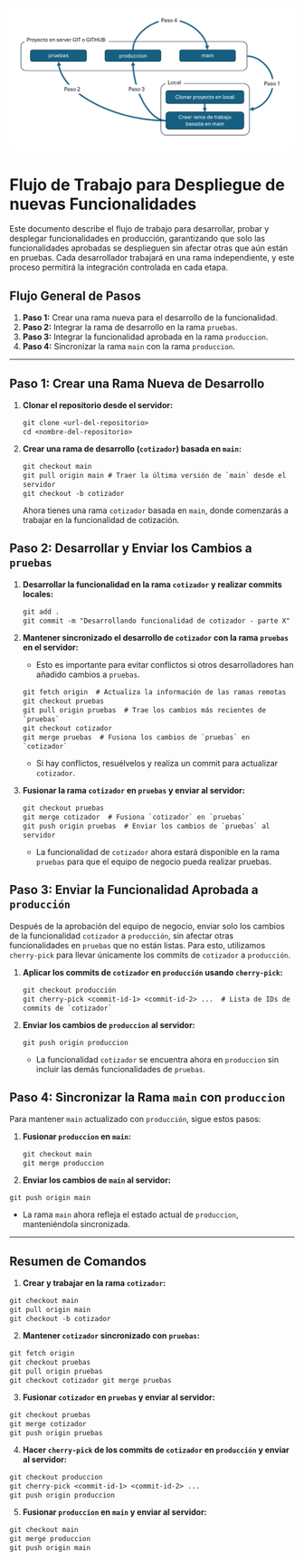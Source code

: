 ![mi-flujo](https://github.com/fsalazar89/mi-documentacion/blob/procesos-git/imagenes/mi-flujo-git.png)

# Flujo de Trabajo para Despliegue de nuevas Funcionalidades

Este documento describe el flujo de trabajo para desarrollar, probar y desplegar funcionalidades en producción, garantizando que solo las funcionalidades aprobadas se desplieguen sin afectar otras que aún están en pruebas. Cada desarrollador trabajará en una rama independiente, y este proceso permitirá la integración controlada en cada etapa.

## Flujo General de Pasos

1. **Paso 1:** Crear una rama nueva para el desarrollo de la funcionalidad.
2. **Paso 2:** Integrar la rama de desarrollo en la rama `pruebas`.
3. **Paso 3:** Integrar la funcionalidad aprobada en la rama `produccion`.
4. **Paso 4:** Sincronizar la rama `main` con la rama `produccion`.

---

## Paso 1: Crear una Rama Nueva de Desarrollo

1. **Clonar el repositorio desde el servidor:**
   ```
   git clone <url-del-repositorio>
   cd <nombre-del-repositorio>
   ```
2. **Crear una rama de desarrollo (`cotizador`) basada en `main`:**
   ```
   git checkout main 
   git pull origin main # Traer la última versión de `main` desde el servidor 
   git checkout -b cotizador
   ```
   Ahora tienes una rama `cotizador` basada en `main`, donde comenzarás a trabajar en la funcionalidad de cotización.

## Paso 2: Desarrollar y Enviar los Cambios a `pruebas`
1. **Desarrollar la funcionalidad en la rama `cotizador` y realizar commits locales:**
   ```
   git add .
   git commit -m "Desarrollando funcionalidad de cotizador - parte X"
   ```
2. **Mantener sincronizado el desarrollo de `cotizador` con la rama `pruebas` en el servidor:**
   - Esto es importante para evitar conflictos si otros desarrolladores han añadido cambios a `pruebas`.
   ```
   git fetch origin  # Actualiza la información de las ramas remotas
   git checkout pruebas
   git pull origin pruebas  # Trae los cambios más recientes de `pruebas`
   git checkout cotizador
   git merge pruebas  # Fusiona los cambios de `pruebas` en `cotizador`
   ```
   - Si hay conflictos, resuélvelos y realiza un commit para actualizar `cotizador`.

3. **Fusionar la rama `cotizador` en `pruebas` y enviar al servidor:**
   ```
   git checkout pruebas
   git merge cotizador  # Fusiona `cotizador` en `pruebas`
   git push origin pruebas  # Enviar los cambios de `pruebas` al servidor

   ```
   - La funcionalidad de `cotizador` ahora estará disponible en la rama `pruebas` para que el equipo de negocio pueda realizar pruebas.

## Paso 3: Enviar la Funcionalidad Aprobada a `producción`
Después de la aprobación del equipo de negocio, enviar solo los cambios de la funcionalidad `cotizador` a `producción`, sin afectar otras funcionalidades en `pruebas` que no están listas. Para esto, utilizamos `cherry-pick` para llevar únicamente los commits de `cotizador` a `producción`.

1. **Aplicar los commits de `cotizador` en `producción` usando `cherry-pick`:**
   ```
   git checkout producción
   git cherry-pick <commit-id-1> <commit-id-2> ...  # Lista de IDs de commits de `cotizador`
   ```
2. **Enviar los cambios de `produccion` al servidor:**
   ```
   git push origin produccion
   ```
   - La funcionalidad `cotizador` se encuentra ahora en `produccion` sin incluir las demás funcionalidades de `pruebas`.

## Paso 4: Sincronizar la Rama `main` con `produccion`
Para mantener `main` actualizado con `producción`, sigue estos pasos:
1. **Fusionar `produccion` en `main`:**
   ```
   git checkout main
   git merge produccion
   ```
    
2.  **Enviar los cambios de `main` al servidor:**
   ```
   git push origin main
   ```
   - La rama `main` ahora refleja el estado actual de `produccion`, manteniéndola sincronizada.
    

* * *

Resumen de Comandos
-------------------

1.  **Crear y trabajar en la rama `cotizador`:**
   ```
   git checkout main 
   git pull origin main 
   git checkout -b cotizador
   ```
    
2.  **Mantener `cotizador` sincronizado con `pruebas`:**
   ```
   git fetch origin 
   git checkout pruebas 
   git pull origin pruebas 
   git checkout cotizador git merge pruebas
   ```
    
3.  **Fusionar `cotizador` en `pruebas` y enviar al servidor:**
   ```
   git checkout pruebas 
   git merge cotizador 
   git push origin pruebas
   ```
    
4.  **Hacer `cherry-pick` de los commits de `cotizador` en `producción` y enviar al servidor:**
   ```
   git checkout produccion
   git cherry-pick <commit-id-1> <commit-id-2> ... 
   git push origin produccion
   ```
    
5.  **Fusionar `produccion` en `main` y enviar al servidor:**
   ```
   git checkout main 
   git merge produccion 
   git push origin main
   ```

